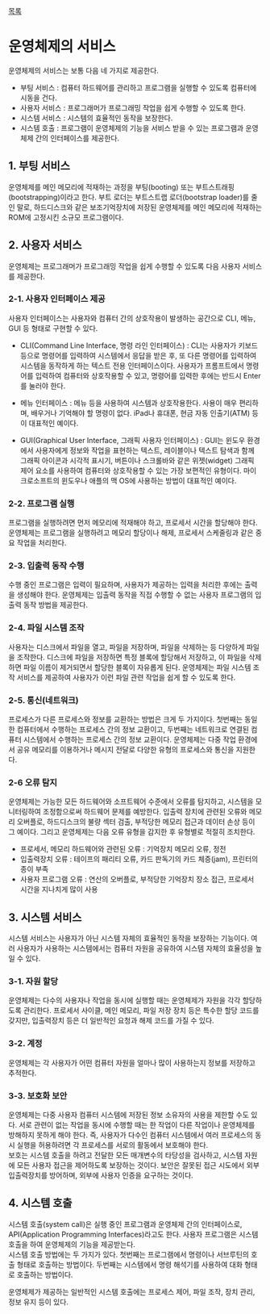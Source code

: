 [목록](https://github.com/JungInBaek/TIL/blob/main/README.md)

# 운영체제의 서비스

운영체제의 서비스는 보통 다음 네 가지로 제공한다.

- 부팅 서비스 : 컴퓨터 하드웨어를 관리하고 프로그램을 실행할 수 있도록 컴퓨터에 시동을 건다.
- 사용자 서비스 : 프로그래머가 프로그래밍 작업을 쉽게 수행할 수 있도록 한다.
- 시스템 서비스 : 시스템의 효율적인 동작을 보장한다.
- 시스템 호출 : 프로그램이 운영체제의 기능을 서비스 받을 수 있는 프로그램과 운영체제 간의 인터페이스를 제공한다.


## 1. 부팅 서비스

운영체제를 메인 메모리에 적재하는 과정을 부팅(booting) 또는 부트스트래핑(bootstrapping)이라고 한다. 부트 로더는 부트스트랩 로더(bootstrap loader)를 줄인 말로, 하드디스크와 같은 보조기억장치에 저장된 운영체제를 메인 메모리에 적재하는 ROM에 고정시킨 소규모 프로그램이다.


## 2. 사용자 서비스

운영체제는 프로그래머가 프로그래밍 작업을 쉽게 수행할 수 있도록 다음 사용자 서비스를 제공한다.

### 2-1. 사용자 인터페이스 제공
사용자 인터페이스는 사용자와 컴퓨터 간의 상호작용이 발생하는 공간으로 CLI, 메뉴, GUI 등 형태로 구현할 수 있다.

- CLI(Command Line Interface, 명령 라인 인터페이스) : CLI는 사용자가 키보드 등으로 명령어를 입력하여 시스템에서 응답을 받은 후, 또 다른 명령어를 입력하여 시스템을 동작하게 하는 텍스트 전용 인터페이스이다. 사용자가 프롬프트에서 명령어를 입력하여 컴퓨터와 상호작용할 수 있고, 명령어를 입력한 후에는 반드시 Enter를 눌러야 한다.

- 메뉴 인터페이스 : 메뉴 등을 사용하여 시스템과 상호작용한다. 사용이 매우 편리하며, 배우거나 기억해야 할 명령이 없다. iPad나 휴대폰, 현금 자동 인출기(ATM) 등이 대표적인 예이다.

- GUI(Graphical User Interface, 그래픽 사용자 인터페이스) : GUI는 윈도우 환경에서 사용자에게 정보와 작업을 표현하는 텍스트, 레이블이나 텍스트 탐색과 함께 그래픽 아이콘과 시각적 표시기, 버튼이나 스크롤바와 같은 위젯(widget) 그래픽 제어 요소를 사용하여 컴퓨터와 상호작용할 수 있는 가장 보편적인 유형이다. 마이크로소프트의 윈도우나 애플의 맥 OS에 사용하는 방법이 대표적인 예이다.

### 2-2. 프로그램 실행
프로그램을 실행하려면 먼저 메모리에 적재해야 하고, 프로세서 시간을 할당해야 한다. 운영체제는 프로그램을 실행하려고 메모리 할당이나 해제, 프로세서 스케줄링과 같은 중요 작업을 처리한다.

### 2-3. 입출력 동작 수행
수행 중인 프로그램은 입력이 필요하며, 사용자가 제공하는 입력을 처리한 후에는 출력을 생성해야 한다. 운영체제는 입출력 동작을 직접 수행할 수 없는 사용자 프로그램의 입출력 동작 방법을 제공한다.

### 2-4. 파일 시스템 조작
사용자는 디스크에서 파일을 열고, 파일을 저장하며, 파일을 삭제하는 등 다양하게 파일을 조작한다. 디스크에 파일을 저장하면 특정 블록에 할당해서 저장하고, 이 파일을 삭제하면 파일 이름이 제거되면서 할당한 블록이 자유롭게 된다. 운영체제는 파일 시스템 조작 서비스를 제공하여 사용자가 이런 파일 관련 작업을 쉽게 할 수 있도록 한다.

### 2-5. 통신(네트워크)
프로세스가 다른 프로세스와 정보를 교환하는 방법은 크게 두 가지이다. 첫번째는 동일한 컴퓨터에서 수행하는 프로세스 간의 정보 교환이고, 두번째는 네트워크로 연결된 컴퓨터 시스템에서 수행하는 프로세스 간의 정보 교환이다. 운영체제는 다중 작업 환경에서 공유 메모리를 이용하거나 메시지 전달로 다양한 유형의 프로세스와 통신을 지원한다.

### 2-6 오류 탐지
운영체제는 가능한 모든 하드웨어와 소프트웨어 수준에서 오류를 탐지하고, 시스템을 모니터링하여 조정함으로써 하드웨어 문제를 예방한다. 입출력 장치에 관련된 오류와 메모리 오버플로, 하드디스크의 불량 섹터 검출, 부적당한 메모리 접근과 데이터 손상 등이 그 예이다. 그리고 운영체제는 다음 오류 유형을 감지한 후 유형별로 적절히 조치한다.

- 프로세서, 메모리 하드웨어와 관련된 오류 : 기억장치 메모리 오류, 정전
- 입출력장치 오류 : 테이프의 패리티 오류, 카드 판독기의 카드 체증(jam), 프린터의 종이 부족
- 사용자 프로그램 오류 : 연산의 오버플로, 부적당한 기억장치 장소 접근, 프로세서 시간을 지나치게 많이 사용


## 3. 시스템 서비스

시스템 서비스는 사용자가 아닌 시스템 자체의 효율적인 동작을 보장하는 기능이다. 여러 사용자가 사용하는 시스템에서는 컴퓨터 자원을 공유하여 시스템 자체의 효율성을 높일 수 있다.

### 3-1. 자원 할당
운영체제는 다수의 사용자나 작업을 동시에 실행할 때는 운영체제가 자원을 각각 할당하도록 관리한다. 프로세서 사이클, 메인 메모리, 파일 저장 장치 등은 특수한 할당 코드를 갖지만, 입출력장치 등은 더 일반적인 요청과 해제 코드를 가질 수 있다.

### 3-2. 계정
운영체제는 각 사용자가 어떤 컴퓨터 자원을 얼마나 많이 사용하는지 정보를 저장하고 추적한다.

### 3-3. 보호화 보안
운영체제는 다중 사용자 컴퓨터 시스템에 저장된 정보 소유자의 사용을 제한할 수도 있다. 서로 관련이 없는 작업을 동시에 수행할 때는 한 작업이 다른 작업이나 운영체제를 방해하지 못하게 해야 한다. 즉, 사용자가 다수인 컴퓨터 시스템에서 여러 프로세스의 동시 실행을 허용하려면 각 프로세스를 서로의 활동에서 보호해야 한다.  
보호는 시스템 호출을 하려고 전달한 모든 매개변수의 타당성을 검사하고, 시스템 자원에 모든 사용자 접근을 제어하도록 보장하는 것이다. 보안은 잘못된 접근 시도에서 외부 입출력장치를 방어하며, 외부에 사용자 인증을 요구하는 것이다.


## 4. 시스템 호출
시스템 호출(system call)은 실행 중인 프로그램과 운영체제 간의 인터페이스로, API(Application Programming Interfaces)라고도 한다. 사용자 프로그램은 시스템 호출을 하여 운영체제의 기능을 제공받는다.  
시스템 호출 방법에는 두 가지가 있다. 첫번째는 프로그램에서 명령이나 서브루틴의 호출 형태로 호출하는 방법이다. 두번째는 시스템에서 명령 해석기를 사용하여 대화 형태로 호출하는 방법이다.

운영체제가 제공하는 일반적인 시스템 호출에는 프로세스 제어, 파일 조작, 장치 관리, 정보 유지 등이 있다.